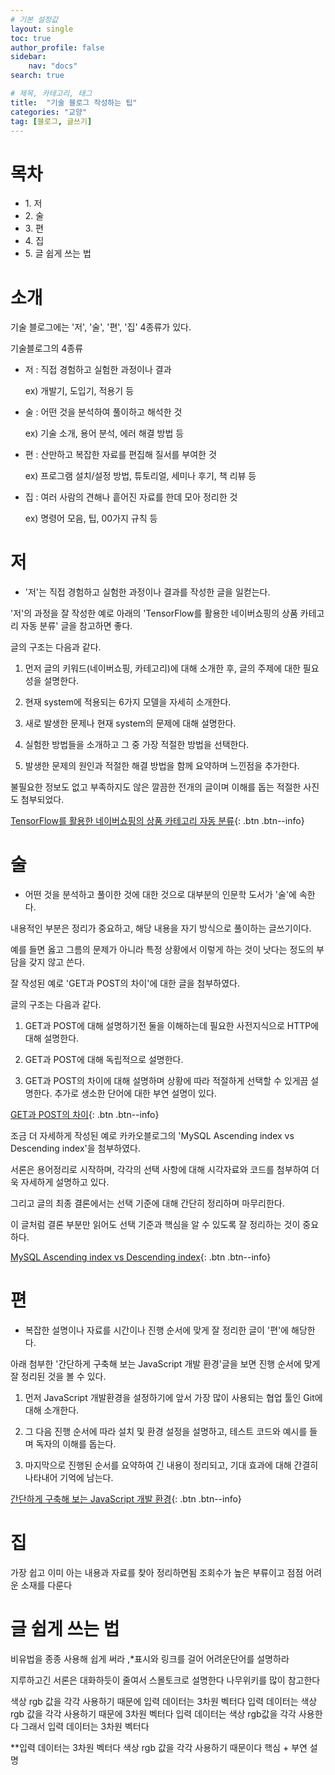 ```yaml
---
# 기본 설정값
layout: single
toc: true
author_profile: false
sidebar:
    nav: "docs"
search: true

# 제목, 카테고리, 태그
title:  "기술 블로그 작성하는 팁"
categories: "교양"
tag: [블로그, 글쓰기]
---
```


# 목차
<div class="notice--success">
<ul>
    <li>1. 저</li>
    <li>2. 술</li>
    <li>3. 편</li>
    <li>4. 집</li>
    <li>5. 글 쉽게 쓰는 법</li>
</ul>
</div>

# 소개
기술 블로그에는 '저', '술', '편', '집' 4종류가 있다.

기술블로그의 4종류

- 저 : 직접 경험하고 실험한 과정이나 결과

    ex) 개발기, 도입기, 적용기 등

- 술 : 어떤 것을 분석하여 풀이하고 해석한 것

    ex) 기술 소개, 용어 분석, 에러 해결 방법 등

- 편 : 산만하고 복잡한 자료를 편집해 질서를 부여한 것

    ex) 프로그램 설치/설정 방법, 튜토리얼, 세미나 후기, 책 리뷰 등

- 집 : 여러 사람의 견해나 흩어진 자료를 한데 모아 정리한 것

    ex) 명령어 모음, 팁, 00가지 규칙 등

    

# 저
- '저'는 직접 경험하고 실험한 과정이나 결과를 작성한 글을 일컫는다.

'저'의 과정을 잘 작성한 예로 아래의 'TensorFlow를 활용한 네이버쇼핑의 상품 카테고리 자동 분류' 글을 참고하면 좋다.

글의 구조는 다음과 같다.

1. 먼저 글의 키워드(네이버쇼핑, 카테고리)에 대해 소개한 후, 글의 주제에 대한 필요성을 설명한다.

2. 현재 system에 적용되는 6가지 모델을 자세히 소개한다.

3. 새로 발생한 문제나 현재 system의 문제에 대해 설명한다.

4. 실험한 방법들을 소개하고 그 중 가장 적절한 방법을 선택한다.

5. 발생한 문제의 원인과 적절한 해결 방법을 함께 요약하며 느낀점을 추가한다.

불필요한 정보도 없고 부족하지도 않은 깔끔한 전개의 글이며 이해를 돕는 적절한 사진도 첨부되었다.

[TensorFlow를 활용한 네이버쇼핑의 상품 카테고리 자동 분류](https://d2.naver.com/helloworld/1264836){: .btn .btn--info}



# 술
- 어떤 것을 분석하고 풀이한 것에 대한 것으로 대부분의 인문학 도서가 '술'에 속한다.

내용적인 부분은 정리가 중요하고, 해당 내용을 자기 방식으로 풀이하는 글쓰기이다.

예를 들면 옳고 그름의 문제가 아니라 특정 상황에서 이렇게 하는 것이 낫다는 정도의 부담을 갖지 않고 쓴다.

잘 작성된 예로 'GET과 POST의 차이'에 대한 글을 첨부하였다.

글의 구조는 다음과 같다.

1. GET과 POST에 대해 설명하기전 둘을 이해하는데 필요한 사전지식으로 HTTP에 대해 설명한다.

2. GET과 POST에 대해 독립적으로 설명한다.

3. GET과 POST의 차이에 대해 설명하며 상황에 따라 적절하게 선택할 수 있게끔 설명한다. 추가로 생소한 단어에 대한 부연 설명이 있다.

[GET과 POST의 차이](https://hongsii.github.io/2017/08/02/what-is-the-difference-get-and-post/){: .btn .btn--info}

조금 더 자세하게 작성된 예로 카카오블로그의 'MySQL Ascending index vs Descending index'을 첨부하였다.

서론은 용어정리로 시작하며, 각각의 선택 사항에 대해 시각자료와 코드를 첨부하여 더욱 자세하게 설명하고 있다.

그리고 글의 최종 결론에서는 선택 기준에 대해 간단히 정리하며 마무리한다.

이 글처럼 결론 부분만 읽어도 선택 기준과 핵심을 알 수 있도록 잘 정리하는 것이 중요하다.

[MySQL Ascending index vs Descending index](https://tech.kakao.com/2018/06/19/mysql-ascending-index-vs-descending-index/){: .btn .btn--info}



# 편

- 복잡한 설명이나 자료를 시간이나 진행 순서에 맞게 잘 정리한 글이 '편'에 해당한다.

아래 첨부한 '간단하게 구축해 보는 JavaScript 개발 환경'글을 보면 진행 순서에 맞게 잘 정리된 것을 볼 수 있다.

1. 먼저 JavaScript 개발환경을 설정하기에 앞서 가장 많이 사용되는 협업 툴인 Git에 대해 소개한다.

2. 그 다음 진행 순서에 따라 설치 및 환경 설정을 설명하고, 테스트 코드와 예시를 들며 독자의 이해를 돕는다.

3. 마지막으로 진행된 순서를 요약하여 긴 내용이 정리되고, 기대 효과에 대해 간결히 나타내어 기억에 남는다.

[간단하게 구축해 보는 JavaScript 개발 환경](https://d2.naver.com/helloworld/2564557){: .btn .btn--info}




# 집
가장 쉽고 이미 아는 내용과 자료를 찾아 정리하면됨
조회수가 높은 부류이고 점점 어려운 소재를 다룬다

# 글 쉽게 쓰는 법
비유법을 종종 사용해 쉽게 써라
,*표시와 링크를 걸어 어려운단어를 설명하라

지루하고긴 서론은 대화하듯이 줄여서 스몰토크로 설명한다
나무위키를 많이 참고한다

색상 rgb 값을 각각 사용하기 때문에 입력 데이터는 3차원 벡터다
입력 데이터는 색상 rgb 값을 각각 사용하기 때문에 3차원 벡터다
입력 데이터는 색상 rgb값을 각각 사용한다 그래서 입력 데이터는 3차원 벡터다

**입력 데이터는 3차원 벡터다 색상 rgb 값을 각각 사용하기 때문이다
핵심 + 부연 설명
